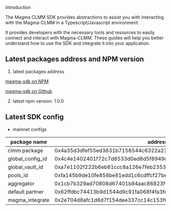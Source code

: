Introduction

The Magma CLMM SDK provides abstractions to assist you with interacting with the Magma-CLMM in a Typescript/Javascript environment.

It provides developers with the necessary tools and resources to easily connect and interact with Magma-CLMM. These guides will help you better understand how to use the SDK and integrate it into your application.

## Latest packages address and NPM version

1. latest packages address

[magma-sdk on NPM](https://www.npmjs.com/package/@magmaprotocol/magma-ts-sdk)

[magma-sdk on Github](https://github.com/MagmaFinanceIO/magma-ts-sdk)

2. latest npm version: 1.0.0

## Latest SDK config

* mainnet configs

|package name| address|
|---|---|
|clmm package | 0x4a35d3dfef55ed3631b7158544c6322a23bc434fe4fca1234cb680ce0505f82d|
|global_config_id| 0x4c4e1402401f72c7d8533d0ed8d5f8949da363c7a3319ccef261ffe153d32f8a|
|global_vault_id| 0xa7e1102f222b6eb81ccc8a126e7feb2353342be9df6f6646a77c4519da29c071|
|pools_id| 0xfa145b9de10fe858be81edd1c6cdffcf27be9d016de02a1345eb1009a68ba8b2|
|aggregator|0x1cb7b329ad70808d67401b84aac86823f9e0a117b3f10758cf474a19a6b966f4|
|default partner| 0x62ffdbc74413b9d1544d9c91fa068f4fa3fd4c47c1f92f3c8d4c817e1591cad9|
|magma_integrate| 0x2e704d8afc1d6d7f154dee337cc14c153f6f9ce1708213e5dc04a32afe0e45f1|
